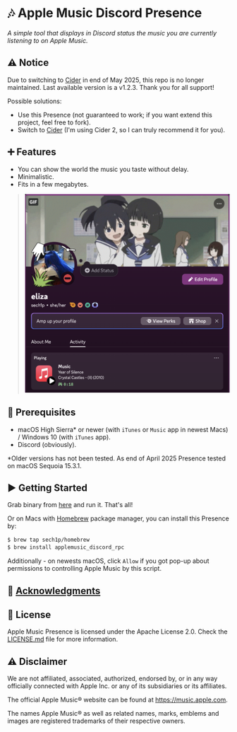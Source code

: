 # 🎶 Apple Music Discord Presence

*A simple tool that displays in Discord status the music you are currently listening to on Apple Music.*

## ⚠️ Notice 

Due to switching to [Cider](https://cider.sh) in end of May 2025, this repo is no longer maintained. Last available version is a v1.2.3. Thank you for all support!

Possible solutions:

- Use this Presence (not guaranteed to work; if you want extend this project, feel free to fork).
- Switch to [Cider](https://cider.sh) (I'm using Cider 2, so I can truly recommend it for you).

## ➕ Features

* You can show the world the music you taste without delay.
* Minimalistic.
* Fits in a few megabytes.

> ![A screenshot of my Activity showing this Presence in action](./assets/screen.png)

## 💾 Prerequisites

* macOS High Sierra* or newer (with `iTunes` or `Music` app in newest Macs) / Windows 10 (with `iTunes` app).
* Discord (obviously).

*Older versions has not been tested. As end of April 2025 Presence tested on macOS Sequoia 15.3.1. 

## ▶️ Getting Started

Grab binary from [here](https://github.com/sech1p/AppleMusic_Discord_RPC/releases) and run it. That's all!

Or on Macs with [Homebrew](https://brew.sh) package manager, you can install this Presence by:

```sh
$ brew tap sech1p/homebrew
$ brew install applemusic_discord_rpc
```

Additionally - on newests macOS, click `Allow` if you got pop-up about permissions to controlling Apple Music by this script.

## 💖 [Acknowledgments](ACKNOWLEDGMENTS.md)

## 📝 License

Apple Music Presence is licensed under the Apache License 2.0. Check the [LICENSE.md](LICENSE.md) file for more information.

## ⚠️ Disclaimer

We are not affiliated, associated, authorized, endorsed by, or in any way officially connected with Apple Inc. or any of its subsidiaries or its affiliates.

The official Apple Music® website can be found at https://music.apple.com.

The names Apple Music® as well as related names, marks, emblems and images are registered trademarks of their respective owners.
